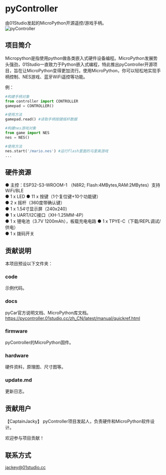 # pyController
由01Studio发起的MicroPython开源遥控/游戏手柄。  
![pyController](https://www.01studio.cc/data/picture/pyController.png)

## 项目简介
Micropython是指使用python做各类嵌入式硬件设备编程。MicroPython发展势头强劲，01Studio一直致力于Python嵌入式编程，特此推出pyController开源项目，旨在让MicroPython变得更加流行。使用MicroPython，你可以轻松地实现手柄控制、NES游戏、蓝牙WiFi遥控等功能。

例：
```python
#构建手柄对象
from controller import CONTROLLER
gamepad = CONTROLLER()

#使用方法
gamepad.read() #读取手柄按键摇杆数据

#构建nes游戏对象
from game import NES
nes = NES()

#使用方法
nes.start('/mario.nes') #运行flash里面的马里奥游戏
...
```

## 硬件资源
● 主控：ESP32-S3-WROOM-1 （N8R2; Flash:4MBytes,RAM:2MBytes）支持WiFi/BLE  
● 1 x LED 
● 11 x 按键（1个复位键+10个功能键）  
● 2 x 摇杆（360度带确认键）  
● 1 x 1.54寸显示屏（240x240）  
● 1 x UART/I2C接口（XH-1.25MM-4P）  
● 1 x 锂电池（3.7V 1200mAh），板载充电电路
● 1 x TPYE-C（下载/REPL调试/供电）  
● 1 x 拨码开关   


## 贡献说明
本项目预设以下文件夹：

### code
示例代码。

### docs
pyCar官方说明文档、MicroPython库文档。
https://pycontroller.01studio.cc/zh_CN/latest/manual/quickref.html

### firmware
pyController的MicroPython固件。

### hardware
硬件资料，原理图、尺寸图等。

### update.md
更新日志。

## 贡献用户
【CaptainJacky】 pyController项目发起人，负责硬件和MicroPython软件设计。    

欢迎参与项目贡献！

## 联系方式
jackey@01studio.cc